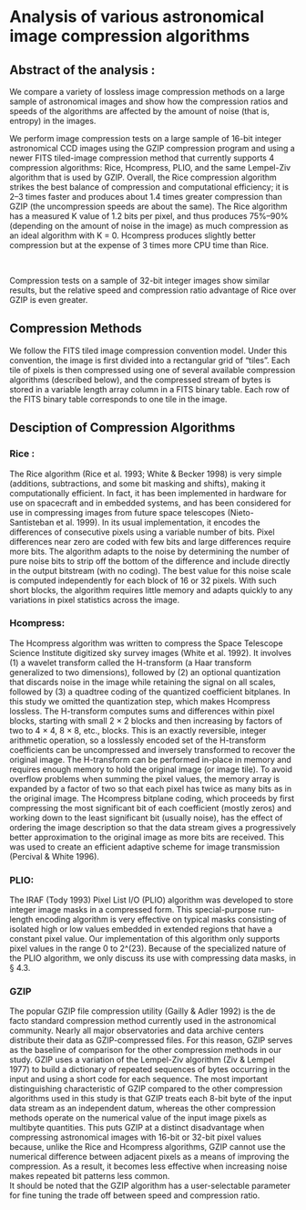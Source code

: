 # Analysis of various astronomical image compression algorithms

## Abstract of the analysis :

We compare a variety of lossless image compression methods on a large sample of astronomical images and show how the compression ratios and speeds of the algorithms are affected by the amount of noise (that is, entropy) in the images.

We perform image compression tests on a large sample of 16-bit integer astronomical CCD
images using the GZIP compression program and using a newer FITS tiled-image compression
method that currently supports 4 compression algorithms: Rice, Hcompress, PLIO, and the same
Lempel-Ziv algorithm that is used by GZIP. Overall, the Rice compression algorithm strikes the
best balance of compression and computational efficiency; it is 2–3 times faster and produces
about 1.4 times greater compression than GZIP (the uncompression speeds are about the same).
The Rice algorithm has a measured K value of 1.2 bits per pixel, and thus produces 75%–90%
(depending on the amount of noise in the image) as much compression as an ideal algorithm with
K = 0. Hcompress produces slightly better compression but at the expense of 3 times more CPU
time than Rice. 

</br>

Compression tests on a sample of 32-bit integer images show similar results, but
the relative speed and compression ratio advantage of Rice over GZIP is even greater. 


## Compression Methods

We follow the FITS tiled image compression convention model.
Under this convention, the image is first divided into a rectangular grid of “tiles”.
Each tile of pixels is then compressed using one of several available compression algorithms
(described below), and the compressed stream of bytes is stored in a variable length array column in a FITS binary table. Each row of the FITS binary table corresponds to one tile in the image. 

## Desciption of Compression Algorithms

### Rice :

The Rice algorithm (Rice et al. 1993; White & Becker 1998) is very simple (additions, subtractions, and some bit masking and shifts), making it computationally efficient. In fact, it has been implemented in hardware for use on spacecraft and in embedded systems, and has been considered for use in compressing images from future space telescopes (Nieto-Santisteban et al. 1999). In its usual implementation, it encodes the differences of consecutive pixels using a variable number of bits. Pixel differences near zero are coded with few bits and large differences require more bits. The algorithm adapts to the noise by determining the number of pure noise bits to strip off the bottom of the difference and include directly in the output bitstream (with no coding). The best value for this noise scale is computed independently for each block of 16 or 32 pixels. With such short blocks, the algorithm requires little memory and adapts quickly to any variations in pixel statistics across the image.

### Hcompress:

The Hcompress algorithm was written to compress the Space Telescope Science Institute digitized sky survey images (White et al. 1992). It involves (1) a wavelet transform called the H-transform (a Haar transform generalized to two dimensions), followed by (2) an optional quantization that discards noise in the image while retaining the signal on all scales, followed by (3) a quadtree coding of the quantized coefficient bitplanes. In this study we omitted the quantization step, which makes Hcompress lossless. The H-transform computes sums and differences within pixel blocks, starting with small 2 × 2 blocks and then increasing by factors of two to 4 × 4, 8 × 8, etc., blocks. This is an exactly reversible, integer arithmetic operation, so a losslessly encoded set of the H-transform coefficients can be uncompressed and inversely transformed to recover the original image. The H-transform can be performed in-place in memory and requires enough memory to hold the original image (or image tile). To avoid overflow problems when summing the pixel values, the memory array is expanded by a factor of two so that each pixel has twice as many bits as in the original image. The Hcompress bitplane coding, which proceeds by first compressing the most significant bit of each coefficient (mostly zeros) and working down to the least significant bit (usually noise), has the effect of ordering the image description so that the data stream gives a progressively better approximation to the original image as more bits are received. This was used to create an efficient adaptive scheme for image transmission (Percival & White 1996).


### PLIO:

The IRAF (Tody 1993) Pixel List I/O (PLIO) algorithm was developed to store integer image masks in a compressed form. This special-purpose run-length encoding algorithm is very effective on typical masks consisting of isolated high or low values embedded in extended regions that have a constant pixel value. Our implementation of this algorithm only supports pixel values in the range 0 to 2^(23). Because of the specialized nature of the PLIO algorithm, we only discuss its use with compressing data masks, in § 4.3.

### GZIP

The popular GZIP file compression utility (Gailly & Adler 1992) is the de facto standard compression method currently used in the astronomical community. Nearly all major observatories and data archive centers distribute their data as GZIP-compressed files. For this reason, GZIP serves as the baseline of comparison for the other compression methods in our study. GZIP uses a variation of the Lempel-Ziv algorithm (Ziv & Lempel 1977) to build a dictionary of repeated sequences of bytes occurring in the input and using a short code for each sequence. The most important distinguishing characteristic of GZIP compared to the other compression algorithms used in this study is that GZIP treats each 8-bit byte of the input data stream as an independent datum, whereas the other compression methods operate on the numerical value of the input image pixels as multibyte quantities. This puts GZIP at a distinct disadvantage when compressing astronomical images with 16-bit or 32-bit pixel values because, unlike the Rice and Hcompress algorithms, GZIP cannot use the numerical difference between adjacent pixels as a means of improving the compression. As a result, it becomes less effective when increasing noise makes repeated bit patterns less common.
</br>
It should be noted that the GZIP algorithm has a user-selectable parameter for fine tuning the trade off between speed and compression ratio. 


